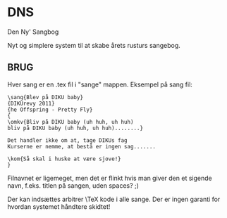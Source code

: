 DNS
===
Den Ny' Sangbog

Nyt og simplere system til at skabe årets rusturs sangebog.

BRUG
---
Hver sang er en .tex fil i "sange" mappen.
Eksempel på sang fil:

    \sang{Blev på DIKU baby}
    {DIKUrevy 2011}
    {he Offspring - Pretty Fly}
    {
    \omkv{Bliv på DIKU baby (uh huh, uh huh)
    bliv på DIKU baby (uh huh, uh huh)........}

    Det handler ikke om at, tage DIKUs fag
    Kurserne er nemme, at bestå er ingen sag.......

    \kom{Så skal i huske at være sjove!}
    }

 Filnavnet er ligemeget, men det er flinkt hvis man giver den et sigende navn,
 f.eks. titlen på sangen, uden spaces? ;)

 Der kan indsættes arbitrer \TeX kode i alle sange. Der er ingen garanti for
 hvordan systemet håndtere skidtet!
